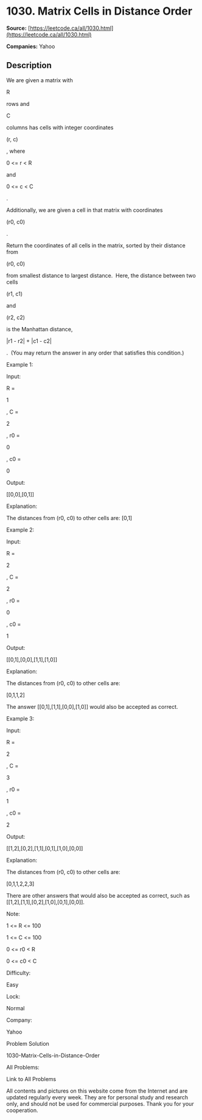 # 1030. Matrix Cells in Distance Order

**Source:** [https://leetcode.ca/all/1030.html](https://leetcode.ca/all/1030.html)

**Companies:** Yahoo

## Description

We are given a matrix with

R

rows and

C

columns has cells with
        integer coordinates

(r, c)

, where

0 <= r < R

and

0
            <= c < C

.

Additionally, we are given a cell in that matrix with coordinates

(r0, c0)

.

Return the coordinates of all cells in the matrix, sorted by their distance from

(r0,
        c0)

from smallest distance to largest distance.  Here, the distance
        between two cells

(r1, c1)

and

(r2, c2)

is the Manhattan distance,

|r1
            - r2| + |c1 - c2|

.  (You may return the answer in any order that satisfies
        this condition.)

Example 1:

Input:

R =

1

, C =

2

, r0 =

0

, c0 =

0

Output:

[[0,0],[0,1]]

Explanation:

The distances from (r0, c0) to other cells are: [0,1]

Example 2:

Input:

R =

2

, C =

2

, r0 =

0

, c0 =

1

Output:

[[0,1],[0,0],[1,1],[1,0]]

Explanation:

The distances from (r0, c0) to other cells are:

[0,1,1,2]

The answer [[0,1],[1,1],[0,0],[1,0]] would also be accepted as correct.

Example 3:

Input:

R =

2

, C =

3

, r0 =

1

, c0 =

2

Output:

[[1,2],[0,2],[1,1],[0,1],[1,0],[0,0]]

Explanation:

The distances from (r0, c0) to other cells are:

[0,1,1,2,2,3]

There are other answers that would also be accepted as correct, such as [[1,2],[1,1],[0,2],[1,0],[0,1],[0,0]].

Note:

1 <= R <= 100

1 <= C <= 100

0 <= r0 < R

0 <= c0 < C

Difficulty:

Easy

Lock:

Normal

Company:

Yahoo

Problem Solution

1030-Matrix-Cells-in-Distance-Order

All Problems:

Link to All Problems

All contents and pictures on this website come from the Internet and are updated regularly every week. They are for personal study and research only, and should not be used for commercial purposes. Thank you for your cooperation.


